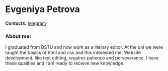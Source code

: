 # __Evgeniya Petrova__
_**Contacts:**_ [telegram](https://t.me/ennkaa)
### About me:
I graduated from BSTU and now work as a literary editor. At the uni we were taught the basics of html and css and this interested me. Website development, like text editing, requires patience and perseverance. I have these qualities and I am ready to receive new knowledge.
